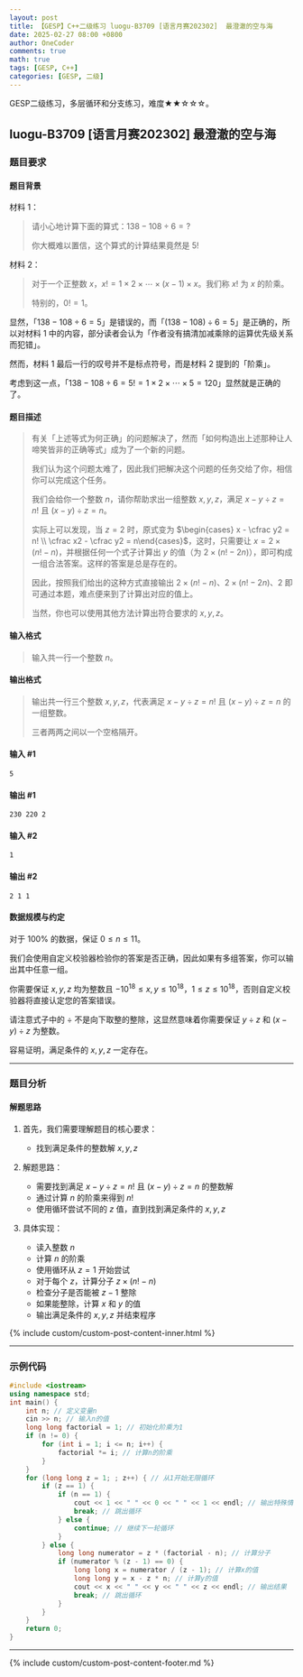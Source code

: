 ```yaml
---
layout: post
title: 【GESP】C++二级练习 luogu-B3709 [语言月赛202302]  最澄澈的空与海
date: 2025-02-27 08:00 +0800
author: OneCoder
comments: true
math: true
tags: [GESP, C++]
categories: [GESP, 二级]
---
```

GESP二级练习，多层循环和分支练习，难度★★☆☆☆。

<!--more-->

## luogu-B3709 [语言月赛202302]  最澄澈的空与海

### 题目要求

#### 题目背景

材料 1：

> 请小心地计算下面的算式：$138 - 108 \div 6 = ?$
>
> 你大概难以置信，这个算式的计算结果竟然是 $5!$

材料 2：

> 对于一个正整数 $x$，$x! = 1 \times 2 \times \cdots \times (x - 1) \times x$。我们称 $x!$ 为 $x$ 的阶乘。
>
> 特别的，$0! = 1$。

显然，「$138 - 108 \div 6 = 5$」是错误的，而「$(138 - 108) \div 6 = 5$」是正确的，所以对材料 1 中的内容，部分读者会认为「作者没有搞清加减乘除的运算优先级关系而犯错」。

然而，材料 1 最后一行的叹号并不是标点符号，而是材料 2 提到的「阶乘」。

考虑到这一点，「$138 - 108 \div 6 = 5! = 1 \times 2 \times \cdots \times 5 = 120$」显然就是正确的了。

#### 题目描述

>有关「上述等式为何正确」的问题解决了，然而「如何构造出上述那种让人啼笑皆非的正确等式」成为了一个新的问题。
>
>我们认为这个问题太难了，因此我们把解决这个问题的任务交给了你，相信你可以完成这个任务。
>
>我们会给你一个整数 $n$，请你帮助求出一组整数 $x, y, z$，满足 $x - y \div z = n!$ 且 $(x - y) \div z = n$。
>
>实际上可以发现，当 $z = 2$ 时，原式变为 $\begin{cases} x - \cfrac y2 = n! \\ \cfrac x2 - \cfrac y2 = n\end{cases}$，这时，只需要让 $x = 2 \times (n! - n)$，并根据任何一个式子计算出 $y$ 的值（为 $2 \times (n! - 2n)$），即可构成一组合法答案。这样的答案是总是存在的。
>
>因此，按照我们给出的这种方式直接输出 $2 \times (n! - n)$、$2 \times (n! - 2n)$、$2$ 即可通过本题，难点便来到了计算出对应的值上。
>
>当然，你也可以使用其他方法计算出符合要求的 $x, y, z$。

#### 输入格式

>输入共一行一个整数 $n$。

#### 输出格式

>输出共一行三个整数 $x, y, z$，代表满足 $x - y \div z = n!$ 且 $(x - y) \div z = n$ 的一组整数。
>
>三者两两之间以一个空格隔开。

#### 输入 #1

```console
5
```

#### 输出 #1

```console
230 220 2
```

#### 输入 #2

```console
1
```

#### 输出 #2

```console
2 1 1
```

#### 数据规模与约定

对于 $100\%$ 的数据，保证 $0 \leq n \leq 11$。

我们会使用自定义校验器检验你的答案是否正确，因此如果有多组答案，你可以输出其中任意一组。

你需要保证 $x, y, z$ 均为整数且 $-10 ^ {18} \leq x, y \leq 10 ^ {18}$，$1 \leq z \leq 10 ^ {18}$，否则自定义校验器将直接认定您的答案错误。

请注意式子中的 $\div$ 不是向下取整的整除，这显然意味着你需要保证 $y \div z$ 和 $(x - y) \div z$ 为整数。

容易证明，满足条件的 $x, y, z$ 一定存在。

---

### 题目分析

#### 解题思路

1. 首先，我们需要理解题目的核心要求：
   - 找到满足条件的整数解 $x, y, z$

2. 解题思路：
   - 需要找到满足 $x - y \div z = n!$ 且 $(x - y) \div z = n$ 的整数解
   - 通过计算 $n$ 的阶乘来得到 $n!$
   - 使用循环尝试不同的 $z$ 值，直到找到满足条件的 $x, y, z$

3. 具体实现：
   - 读入整数 $n$
   - 计算 $n$ 的阶乘
   - 使用循环从 $z = 1$ 开始尝试
   - 对于每个 $z$，计算分子 $z \times (n! - n)$
   - 检查分子是否能被 $z - 1$ 整除
   - 如果能整除，计算 $x$ 和 $y$ 的值
   - 输出满足条件的 $x, y, z$ 并结束程序

{% include custom/custom-post-content-inner.html %}

---

### 示例代码

```cpp
#include <iostream>
using namespace std;
int main() {
    int n; // 定义变量n
    cin >> n; // 输入n的值
    long long factorial = 1; // 初始化阶乘为1
    if (n != 0) {
        for (int i = 1; i <= n; i++) {
            factorial *= i; // 计算n的阶乘
        }
    }
    for (long long z = 1; ; z++) { // 从1开始无限循环
        if (z == 1) {
            if (n == 1) {
                cout << 1 << " " << 0 << " " << 1 << endl; // 输出特殊情况的结果
                break; // 跳出循环
            } else {
                continue; // 继续下一轮循环
            }
        } else {
            long long numerator = z * (factorial - n); // 计算分子
            if (numerator % (z - 1) == 0) {
                long long x = numerator / (z - 1); // 计算x的值
                long long y = x - z * n; // 计算y的值
                cout << x << " " << y << " " << z << endl; // 输出结果
                break; // 跳出循环
            }
        }
    }
    return 0;
}
```

---

{% include custom/custom-post-content-footer.md %}

